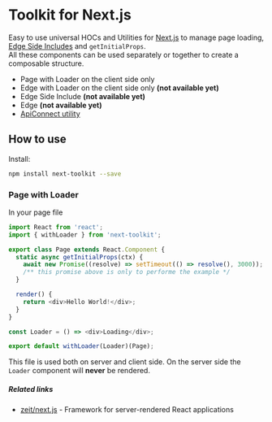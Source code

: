 # Toolkit for Next.js

Easy to use universal HOCs and Utilities for [Next.js](https://github.com/zeit/next.js) to manage page loading, [Edge Side Includes](https://en.wikipedia.org/wiki/Edge_Side_Includes) and `getInitialProps`. \
All these components can be used separately or together to create a composable structure.

- Page with Loader on the client side only
- Edge with Loader on the client side only **(not available yet)**
- Edge Side Include **(not available yet)**
- Edge **(not available yet)**
- [ApiConnect utility](./doc/apiConnect.md)

## How to use

Install:

```bash
npm install next-toolkit --save
```

### Page with Loader

In your page file

```javascript
import React from 'react';
import { withLoader } from 'next-toolkit';

export class Page extends React.Component {
  static async getInitialProps(ctx) {
    await new Promise((resolve) => setTimeout(() => resolve(), 3000));
    /** this promise above is only to performe the example */
  }

  render() {
    return <div>Hello World!</div>;
  }
}

const Loader = () => <div>Loading</div>;

export default withLoader(Loader)(Page);
```

This file is used both on server and client side. On the server side the `Loader` component will **never** be rendered.

##### Related links

- [zeit/next.js](https://github.com/zeit/next.js) - Framework for server-rendered React applications
